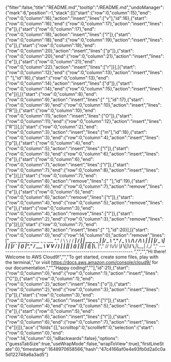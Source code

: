 {"filter":false,"title":"README.md","tooltip":"/README.md","undoManager":{"mark":6,"position":-1,"stack":[[{"start":{"row":0,"column":15},"end":{"row":0,"column":16},"action":"insert","lines":["v"],"id":16},{"start":{"row":0,"column":16},"end":{"row":0,"column":17},"action":"insert","lines":["e"]},{"start":{"row":0,"column":17},"end":{"row":0,"column":18},"action":"insert","lines":["l"]},{"start":{"row":0,"column":18},"end":{"row":0,"column":19},"action":"insert","lines":["o"]},{"start":{"row":0,"column":19},"end":{"row":0,"column":20},"action":"insert","lines":["p"]},{"start":{"row":0,"column":20},"end":{"row":0,"column":21},"action":"insert","lines":["e"]},{"start":{"row":0,"column":21},"end":{"row":0,"column":22},"action":"insert","lines":["r"]}],[{"start":{"row":0,"column":12},"end":{"row":0,"column":13},"action":"insert","lines":[" "],"id":16},{"start":{"row":0,"column":13},"end":{"row":0,"column":14},"action":"insert","lines":["d"]},{"start":{"row":0,"column":14},"end":{"row":0,"column":15},"action":"insert","lines":["e"]}],[{"start":{"row":0,"column":8},"end":{"row":0,"column":9},"action":"insert","lines":[" "],"id":17},{"start":{"row":0,"column":9},"end":{"row":0,"column":10},"action":"insert","lines":["R"]},{"start":{"row":0,"column":10},"end":{"row":0,"column":11},"action":"insert","lines":["O"]},{"start":{"row":0,"column":11},"end":{"row":0,"column":12},"action":"insert","lines":["R"]}],[{"start":{"row":0,"column":2},"end":{"row":0,"column":3},"action":"insert","lines":["m"],"id":18},{"start":{"row":0,"column":3},"end":{"row":0,"column":4},"action":"insert","lines":["p"]},{"start":{"row":0,"column":4},"end":{"row":0,"column":5},"action":"insert","lines":["l"]},{"start":{"row":0,"column":5},"end":{"row":0,"column":6},"action":"insert","lines":["e"]},{"start":{"row":0,"column":6},"end":{"row":0,"column":7},"action":"insert","lines":["t"]},{"start":{"row":0,"column":7},"end":{"row":0,"column":8},"action":"insert","lines":["e"]}],[{"start":{"row":0,"column":7},"end":{"row":0,"column":8},"action":"remove","lines":[" "],"id":19},{"start":{"row":0,"column":6},"end":{"row":0,"column":7},"action":"remove","lines":["e"]},{"start":{"row":0,"column":5},"end":{"row":0,"column":6},"action":"remove","lines":["t"]},{"start":{"row":0,"column":4},"end":{"row":0,"column":5},"action":"remove","lines":["e"]},{"start":{"row":0,"column":3},"end":{"row":0,"column":4},"action":"remove","lines":["l"]},{"start":{"row":0,"column":2},"end":{"row":0,"column":3},"action":"remove","lines":["p"]}],[{"start":{"row":0,"column":7},"end":{"row":0,"column":8},"action":"insert","lines":[" "],"id":20}],[{"start":{"row":0,"column":0},"end":{"row":14,"column":0},"action":"remove","lines":["         ___        ______     ____ _                 _  ___  ","        / \\ \\      / / ___|   / ___| | ___  _   _  __| |/ _ \\ ","       / _ \\ \\ /\\ / /\\___ \\  | |   | |/ _ \\| | | |/ _` | (_) |","      / ___ \\ V  V /  ___) | | |___| | (_) | |_| | (_| |\\__, |","     /_/   \\_\\_/\\_/  |____/   \\____|_|\\___/ \\__,_|\\__,_|  /_/ "," ----------------------------------------------------------------- ","","","Hi there! Welcome to AWS Cloud9!","","To get started, create some files, play with the terminal,","or visit https://docs.aws.amazon.com/console/cloud9/ for our documentation.","","Happy coding!",""],"id":21},{"start":{"row":0,"column":0},"end":{"row":0,"column":1},"action":"insert","lines":["C"]},{"start":{"row":0,"column":1},"end":{"row":0,"column":2},"action":"insert","lines":["o"]},{"start":{"row":0,"column":2},"end":{"row":0,"column":3},"action":"insert","lines":["p"]},{"start":{"row":0,"column":3},"end":{"row":0,"column":4},"action":"insert","lines":["l"]},{"start":{"row":0,"column":4},"end":{"row":0,"column":5},"action":"insert","lines":["e"]},{"start":{"row":0,"column":5},"end":{"row":0,"column":6},"action":"insert","lines":["t"]},{"start":{"row":0,"column":6},"end":{"row":0,"column":7},"action":"insert","lines":["e"]}]]},"ace":{"folds":[],"scrolltop":0,"scrollleft":0,"selection":{"start":{"row":0,"column":0},"end":{"row":14,"column":0},"isBackwards":false},"options":{"guessTabSize":true,"useWrapMode":false,"wrapToView":true},"firstLineState":0},"timestamp":1648970658566,"hash":"47c4166af0e4e93fb0d2a0c0a5d122748a6a3ad5"}